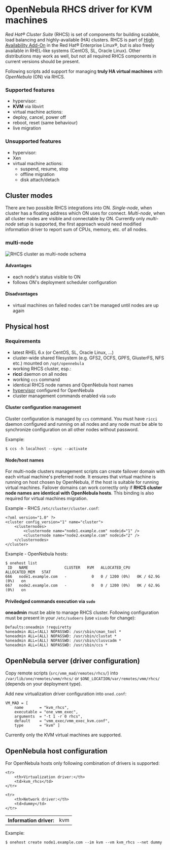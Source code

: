 # OpenNebula RHCS driver for KVM machines

*Red Hat® Cluster Suite* (RHCS) is set of components for building scalable,
load balancing and highly-available (HA) clusters. RHCS is part of
[High Availability Add-On][HA] in the Red Hat® Enterprise Linux®, but is
also freely available in RHEL-like systems (CentOS, SL, Oracle Linux). Other
distributions may work as well, but not all required RHCS components
in current versions should be present.

Following scripts add support for managing **truly HA virtual machines**
with *OpenNebula* (ON) via RHCS.

### Supported features

* hypervisor:
 * **KVM** via libvirt
* virtual machine actions:
 * deploy, cancel, power off
 * reboot, reset (same behaviour)
 * live migration

### Unsupported features

* hypervisor:
 * Xen
* virtual machine actions:
  * suspend, resume, stop
  * offline migration
  * disk attach/detach

## Cluster modes

There are two possible RHCS integrations into ON. *Single-node*, when cluster
has a floating address which ON uses for connect.  *Multi-node*, when
all cluster nodes are visible and connectable by ON. Currently only *multi-node* 
setup is supported, the first approach would need modified information driver to
report sum of CPUs, memory, etc. of all nodes.

### multi-node

![RHCS cluster as multi-node schema](https://raw.github.com/CERIT-SC/opennebula-rhcs/master/img/rhcs-multi.png)

#### Advantages

* each node's status visible to ON
* follows ON's deployment scheduler configuration

#### Disadvantages

* virtual machines on failed nodes can't be managed until nodes are up again

## Physical host

### Requirements

* latest RHEL 6.x (or CentOS, SL, Oracle Linux, ...)
* cluster-wide shared filesystem (e.g. GFS2, OCFS, GPFS, GlusterFS, NFS etc.) mounted on `/opt/opennebula`
* working RHCS cluster, esp.:
 * **ricci** daemon on all nodes
 * working `ccs` command
 * identical RHCS node names and OpenNebula host names
* [hypervisor][KVM] configured for OpenNebula
* cluster management commands enabled via `sudo`

#### Cluster configuration management

Cluster configuration is managed by `ccs` command. You must have `ricci`
daemon configured and running on all nodes and any node must be able
to synchronize configuration on all other nodes without password.

Example:

    $ ccs -h localhost --sync --activate

#### Node/host names

For multi-node clusters management scripts can create failover domain with
each virtual machine's preferred node. It ensures that virtual machine is
running on host chosen by OpenNebula, if the host is suitable for running
virtual machines. Failover domains can work correctly only if **RHCS cluster
node names are identical with OpenNebula hosts**. This binding is also
required for virtual machines migration.

Example - RHCS `/etc/cluster/cluster.conf`:

    <?xml version="1.0" ?>
    <cluster config_version="1" name="cluster">
        <clusternodes>
            <clusternode name="node1.example.com" nodeid="1" />
            <clusternode name="node2.example.com" nodeid="2" />
        </clusternodes>
    </cluster>

Example - OpenNebula hosts:

    $ onehost list
     ID   NAME                CLUSTER   RVM   ALLOCATED_CPU     ALLOCATED_MEM   STAT
    666   node1.example.com   -           0   0 / 1200 (0%)   0K / 62.9G (0%)   on
    667   node2.example.com   -           0   0 / 1200 (0%)   0K / 62.9G (0%)   on

#### Priviledged commands execution via `sudo`

**oneadmin** must be able to manage RHCS cluster. Following
configuration must be present in your `/etc/sudoers` (use `visudo`
for change):

    Defaults:oneadmin !requiretty
    %oneadmin ALL=(ALL) NOPASSWD: /usr/sbin/cman_tool *
    %oneadmin ALL=(ALL) NOPASSWD: /usr/sbin/clustat *
    %oneadmin ALL=(ALL) NOPASSWD: /usr/sbin/clusvcadm *
    %oneadmin ALL=(ALL) NOPASSWD: /usr/sbin/ccs *

## OpenNebula server (driver configuration)

Copy remote scripts (`src/vmm_mad/remotes/rhcs/`) into
`/var/lib/one/remotes/vmm/rhcs/` or `$ONE_LOCATION/var/remotes/vmm/rhcs/`
(depends on your deployment type).

Add new virtualization driver configuration into `oned.conf`:

    VM_MAD = [
        name       = "kvm_rhcs",
        executable = "one_vmm_exec",
        arguments  = "-t 1 -r 0 rhcs",
        default    = "vmm_exec/vmm_exec_kvm.conf",
        type       = "kvm" ]

Currently only the KVM virtual machines are supported.

## OpenNebula host configuration

For OpenNebula hosts only following combination of drivers is supported:

<table>
	<tr>
		<th>Information driver:</th>
		<td>kvm</td>
	</tr>

	<tr>
		<th>Virtualization driver:</th>
		<td>kvm_rhcs</td>
	</tr>

	<tr>
		<th>Network driver:</th>
		<td>dummy</td>
	</tr>
</table>

Example:

    $ onehost create node1.example.com --im kvm --vm kvm_rhcs --net dummy

[KVM]: http://opennebula.org/documentation:documentation:kvmg "OpenNebula KVM driver"
[HA]:  http://www.redhat.com/products/enterprise-linux-add-ons/high-availability/ "Red Hat® Enterprise Linux® High Availability Add-On"
